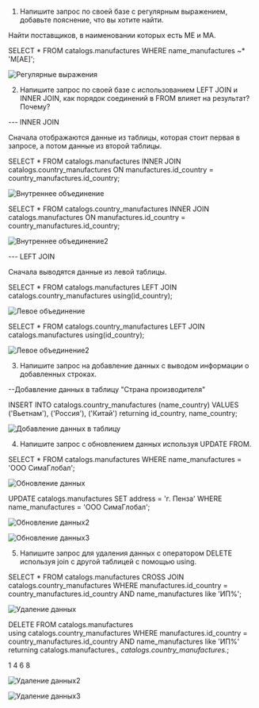 
1. Напишите запрос по своей базе с регулярным выражением, добавьте пояснение, что вы хотите найти.

Найти поставщиков, в наименовании которых есть МЕ и МА.

SELECT *
FROM catalogs.manufactures
WHERE name_manufactures ~* 'М[АЕ]';

![Регулярные выражения](Регулярные%20выражения.png)


2. Напишите запрос по своей базе с использованием LEFT JOIN и INNER JOIN, как порядок соединений в FROM влияет на результат? Почему?

--- INNER JOIN

Сначала отображаются данные из таблицы, которая стоит первая в запросе, а потом данные из второй таблицы.

SELECT * FROM catalogs.manufactures INNER JOIN catalogs.country_manufactures 
		ON  manufactures.id_country = country_manufactures.id_country;


![Внутреннее объединение](Объединение%20внутрен.png) 


SELECT * FROM catalogs.country_manufactures INNER JOIN catalogs.manufactures 
		ON  manufactures.id_country = country_manufactures.id_country;


![Внутреннее объединение2](Объединение%20внутрен2.png) 


--- LEFT JOIN

Сначала выводятся данные из левой таблицы.


SELECT * FROM catalogs.manufactures LEFT JOIN catalogs.country_manufactures 
		using(id_country);


![Левое объединение](Левое%20объединение.png)       


SELECT * FROM catalogs.country_manufactures LEFT JOIN catalogs.manufactures 
		using(id_country);

![Левое объединение2](Левое%20объединение2.png)


3. Напишите запрос на добавление данных с выводом информации о добавленных строках.

--Добавление данных в таблицу "Страна производителя"

INSERT INTO catalogs.country_manufactures
(name_country)
VALUES ('Вьетнам'),
       ('Россия'),
       ('Китай')
returning id_country, name_country;


![Добавление данных в таблицу](Запрос%20на%20добавление%20с%20выводом.png)


4.  Напишите запрос с обновлением данных используя UPDATE FROM.

SELECT * FROM catalogs.manufactures
WHERE name_manufactures = 'ООО СимаГлобал';

![Обновление данных](Обновление%20данных.png)


UPDATE catalogs.manufactures
SET address = 'г. Пенза'
WHERE name_manufactures = 'ООО СимаГлобал';

![Обновление данных2](Обновление%20данных2.png)

![Обновление данных3](Обновление%20данных3.png)


5. Напишите запрос для удаления данных с оператором DELETE используя join с другой таблицей с помощью using.

SELECT * FROM catalogs.manufactures CROSS JOIN catalogs.country_manufactures
WHERE manufactures.id_country = country_manufactures.id_country
	AND name_manufactures like 'ИП%';

![Удаление данных](Удаление%20данных.png)


DELETE FROM catalogs.manufactures	
	using catalogs.country_manufactures
WHERE manufactures.id_country = country_manufactures.id_country
AND name_manufactures like 'ИП%'
returning catalogs.manufactures.*, catalogs.country_manufactures.*;

1
4
6
8

![Удаление данных2](Удаление%20данных2.png)

![Удаление данных3](Удаление%20данных3.png)

